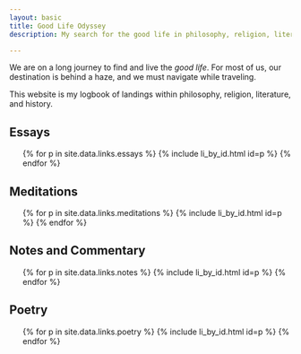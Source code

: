 ```yaml
---
layout: basic
title: Good Life Odyssey
description: My search for the good life in philosophy, religion, literature, and history.

---
```

We are on a long journey to find and live the _good life_. For most of us, our destination is behind a haze, and we must navigate while traveling.

This website is my logbook of landings within philosophy, religion, literature, and history.

<h2 id="essays">Essays</h2>
<ul class="index">
  {% for p in site.data.links.essays %}
  {% include li_by_id.html id=p %}
  {% endfor %}
</ul>

<h2 id="meditations">Meditations</h2>
<ul class="index">
  {% for p in site.data.links.meditations %}
  {% include li_by_id.html id=p %}
  {% endfor %}
</ul>

<h2 id="notes">Notes and Commentary</h2>
<ul class="index">
  {% for p in site.data.links.notes %}
  {% include li_by_id.html id=p %}
  {% endfor %}
</ul>

<h2 id="poetry">Poetry</h2>
<ul class="index">
  {% for p in site.data.links.poetry %}
  {% include li_by_id.html id=p %}
  {% endfor %}
</ul>
